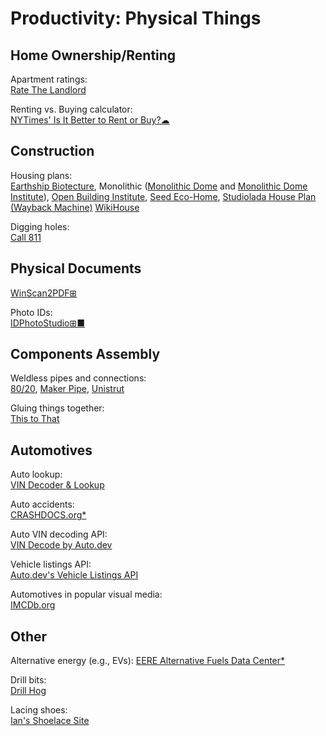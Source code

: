 # Productivity: Physical Things

## Home Ownership/Renting

Apartment ratings:  
[Rate The Landlord](https://ratethelandlord.org/)

Renting vs. Buying calculator:  
[NYTimes' Is It Better to Rent or Buy?☁](https://www.nytimes.com/interactive/2014/upshot/buy-rent-calculator.html)

## Construction

Housing plans:  
[Earthship Biotecture](https://earthshipbiotecture.com/),
Monolithic ([Monolithic Dome](https://www.monolithic.com/) and [Monolithic Dome Institute](https://monolithicdome.com/)),
[Open Building Institute](https://www.openbuildinginstitute.org/),
[Seed Eco-Home](https://www.opensourceecology.org/extreme-build-of-the-seed-eco-home/),
[Studiolada House Plan (Wayback Machine)](https://web.archive.org/web/20170918182346/http://www.studiolada.fr/docs/telechargement/maison/dossier-synthese.pdf)
[WikiHouse](https://www.wikihouse.cc/)

Digging holes:  
[Call 811](https://call811.com/)

## Physical Documents

[WinScan2PDF⊞](https://www.softwareok.com/?seite=Microsoft/WinScan2PDF)

Photo IDs:  
[IDPhotoStudio⊞■](https://kcsoftwares.com/?idps)

## Components Assembly

Weldless pipes and connections:  
[80/20](https://8020.net/),
[Maker Pipe](https://makerpipe.com/),
[Unistrut](https://www.atkore.com/About-Us/Brands/Unistrut)

Gluing things together:  
[This to That](https://www.thistothat.com/)

## Automotives

Auto lookup:  
[VIN Decoder & Lookup](https://driving-tests.org/vin-decoder/)

Auto accidents:  
[CRASHDOCS.org*](https://www.crashdocs.org/)

Auto VIN decoding API:  
[VIN Decode by Auto.dev](https://www.auto.dev/vin)

Vehicle listings API:  
[Auto.dev's Vehicle Listings API](https://www.auto.dev/listings)

Automotives in popular visual media:  
[IMCDb.org](https://imcdb.org/)

## Other

Alternative energy (e.g., EVs):
[EERE Alternative Fuels Data Center*](https://afdc.energy.gov/)

Drill bits:  
[Drill Hog](https://drillhog.com/)

Lacing shoes:  
[Ian's Shoelace Site](https://www.fieggen.com/shoelace/)
